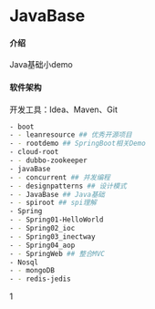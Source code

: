 # JavaBase

#### 介绍
Java基础小demo

#### 软件架构
开发工具：Idea、Maven、Git

```bash
- boot
- - leanresource ## 优秀开源项目
- - rootdemo ## SpringBoot相关Demo
- cloud-root
- - dubbo-zookeeper
- javaBase
- - concurrent ## 并发编程
- - designpatterns ## 设计模式
- - JavaBase ## Java基础
- - spiroot ## spi理解
- Spring
- - Spring01-HelloWorld
- - Spring02_ioc
- - Spring03_inectway
- - Spring04_aop
- - SpringWeb ## 整合MVC
- Nosql
- - mongoDB
- - redis-jedis 
```

1